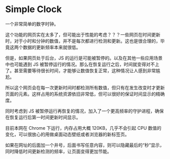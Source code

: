 # Simple Clock

一个非常简单的数字时钟。

这个功能的网页实在太多了，但可能出于性能的考虑？？？一些网页在时间更新时，对于小时和分钟的数值，并不是每次都进行检测和更新。这也是很合理的，毕竟这两个数据的更新频率本来就很低。

但是，如果网页处于后台，JS 的运行是可能被暂停的。以及在其他一些应用场景中也可能遇到 JS 被暂停运行的情况。那么在恢复运行之后，时间就变得对不上了。甚至需要等待很长时间，才能够让数值恢复正常，这种情况让人感到非常尴尬。

所以这个网页会在每一次更新时间时都检测所有数值，但只有在发生改变时才更新页面的元素。这样占用的系统资源依旧非常低，但可以很好的保证时间显示的精确度。

同时考虑到 JS 被暂停运行再恢复的情况，加入了一个更高频率的守护进程，确保在恢复运行后第一时间更新时间显示。

目前本网在 Chrome 下运行，内存占用大概 120KB，几乎不会引起 CPU 数值的变化，可以很放心的用做桌面动态壁纸或者浏览器的新标签页。

如果在网址的后面加一个井号，后面书写任意内容，则可以隐藏最后的“秒”显示，同时降低时间更新检测的频率，让页面变得更加节能。